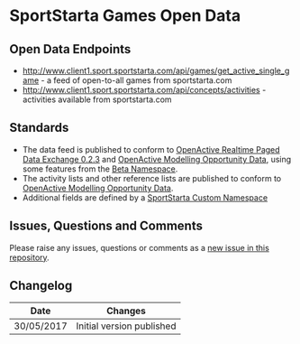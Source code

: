# SportStarta Games Open Data

## Open Data Endpoints
- http://www.client1.sport.sportstarta.com/api/games/get_active_single_game - a feed of open-to-all games from sportstarta.com
- http://www.client1.sport.sportstarta.com/api/concepts/activities - activities available from sportstarta.com

## Standards
- The data feed is published to conform to [OpenActive Realtime Paged Data Exchange 0.2.3](https://www.openactive.io/realtime-paged-data-exchange/0.2.3/) and [OpenActive Modelling Opportunity Data](https://www.openactive.io/modelling-opportunity-data/), using some features from the [Beta Namespace](https://www.openactive.io/ns-beta/).
- The activity lists and other reference lists are published to conform to [OpenActive Modelling Opportunity Data](https://www.openactive.io/modelling-opportunity-data/).
- Additional fields are defined by a [SportStarta Custom Namespace](http://data.sportstarta.com/ns/)

## Issues, Questions and Comments
Please raise any issues, questions or comments as a [new issue in this repository](https://github.com/SportStarta/opendata/issues).

## Changelog

| Date | Changes |
|---|---|
| 30/05/2017 | Initial version published |
